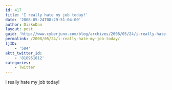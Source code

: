 ```yaml
---
id: 417
title: 'I really hate my job today!'
date: '2008-05-24T08:29:51-04:00'
author: DizkoDan
layout: post
guid: 'http://www.cyberjunx.com/blog/archives/2008/05/24/i-really-hate-my-job-today/'
permalink: /2008/05/24/i-really-hate-my-job-today/
ljID:
    - '584'
aktt_twitter_id:
    - '818951812'
categories:
    - Twitter
---
```


I really hate my job today!
